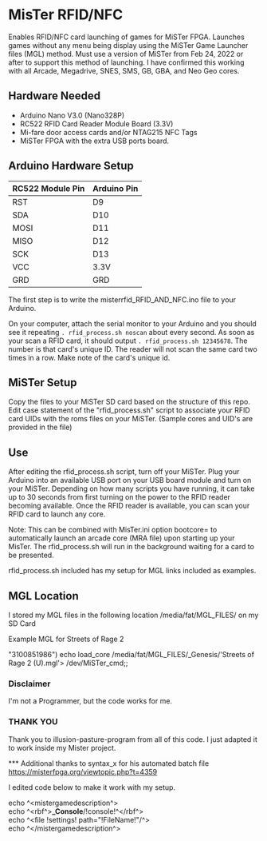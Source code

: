 # MisTer RFID/NFC
Enables RFID/NFC card launching of games for MiSTer FPGA. Launches games without any menu being display using the MiSTer Game Launcher files (MGL) method. Must use a version of MiSTer from Feb 24, 2022 or after to support this method of launching. I have confirmed this working with all Arcade, Megadrive, SNES, SMS, GB, GBA, and Neo Geo cores.

## Hardware Needed
- Arduino Nano V3.0 (Nano328P)
- RC522 RFID Card Reader Module Board (3.3V)
- Mi-fare door access cards and/or NTAG215 NFC Tags
- MiSTer FPGA with the extra USB ports board.

## Arduino Hardware Setup
| RC522 Module Pin | Arduino Pin|
|---|---|
|RST|D9|
|SDA|D10|
|MOSI|D11|
|MISO|D12|
|SCK|D13|
|VCC|3.3V|
|GRD|GRD|

The first step is to write the misterrfid_RFID_AND_NFC.ino file to your Arduino.

On your computer, attach the serial monitor to your Arduino and you should see it repeating `. rfid_process.sh noscan` about every second. As soon as your scan a RFID card, it should output `. rfid_process.sh 12345678`. The number is that card's unique ID. The reader will not scan the same card two times in a row. Make note of the card's unique id.

## MiSTer Setup
Copy the files to your MiSTer SD card based on the structure of this repo. Edit case statement of the "rfid_process.sh" script to associate your RFID card UIDs with the roms files on your MiSTer. (Sample cores and UID's are provided in the file)

## Use
After editing the rfid_process.sh script, turn off your MiSTer. Plug your Arduino into an available USB port on your USB board module and turn on your MiSTer. Depending on how many scripts you have running, it can take up to 30 seconds from first turning on the power to the RFID reader becoming available. Once the RFID reader is available, you can scan your RFID card to launch any core.

Note: This can be combined with MisTer.ini option bootcore= to automatically launch an arcade core (MRA file) upon starting up your MisTer. The rfid_process.sh will run in the background waiting for a card to be presented.

rfid_process.sh included has my setup for MGL links included as examples.

## MGL Location
I stored my MGL files in the following location /media/fat/MGL_FILES/ on my SD Card

Example MGL for Streets of Rage 2

"3100851986") echo load_core /media/fat/MGL_FILES/_Genesis/'Streets of Rage 2 (U).mgl'> /dev/MiSTer_cmd;;


### Disclaimer
I'm not a Programmer, but the code works for me.


### THANK YOU
Thank you to illusion-pasture-program from all of this code. I just adapted it to work inside my Mister project. 

*** Additional thanks to syntax_x	for his automated batch file https://misterfpga.org/viewtopic.php?t=4359

I edited 	code below to make it work with my setup.

echo \^<mistergamedescription\^>  
echo	 \^<rbf\^>**\_Console**/!console!\^</rbf\^>  
echo	 \^<file !settings! path="!FileName!"/\^>  
echo \^</mistergamedescription\^>

